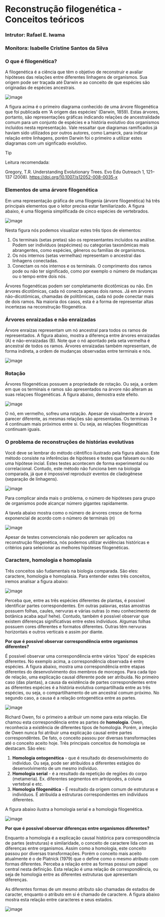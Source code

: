 # Reconstrução filogenética - Conceitos teóricos
### Intrutor: Rafael E. Iwama
### Monitora: Isabelle Cristine Santos da Silva

### O que é filogenética?

A filogenética é a ciência que têm o objetivo de reconstruir e avaliar hipóteses das relações entre diferentes linhagens de organismos. Sua origem pode ser traçada até Darwin e ao conceito de que espécies são originadas de espécies ancestrais.

![image](https://github.com/user-attachments/assets/2bbe3f13-cca8-4520-a2c8-3f335473e6b1)

A figura acima é o primeiro diagrama conhecido de uma árvore filogenética que foi publicada em 'A origem das espécies' (Darwin, 1859). Estas árvores, portanto, são representações gráficas indicando relações de ancestralidade comum para um conjunto de espécies e a história evolutivo dos organismos incluídos nesta representação. Vale ressaltar que diagramas ramificados já haviam sido utilizados por outros autores, como Lamarck, para indicar relação entre linhagens, porém Darwin foi o primeiro a utilizar estes diagramas com um signficado evolutivo.

> [!TIP]
> Leitura recomendada:
> 
> Gregory, T.R. Understanding Evolutionary Trees. Evo Edu Outreach 1, 121–137 (2008). https://doi.org/10.1007/s12052-008-0035-x

### Elementos de uma árvore filogenética


Em uma representação gráfica de uma filogenia (árvore filogenética) há três principais elementos que o leitor precisa estar familiarizado. A figura abaixo, é uma filogenia simplificada de cinco espécies de vertebrados.

![image](https://github.com/user-attachments/assets/2f9e77d2-5e9c-4525-9e95-c56790b14767)

Nesta figura nós podemos visualizar estes três tipos de elementos:
1. Os terminais (setas pretas) são os representantes incluídos na análise. Podem ser indivíduos (espécimes) ou categorias taxonômicas mais abrangentes, como espécies, gêneros ou famílias de organismos.
2. Os nós internos (setas vermelhas) representam o ancestral das linhagens conectadas.
3. Conectam os nós internos e os terminais. O comprimento dos ramos pode ou não ter significado, como por exemplo o número de mudanças ou o tempo entre dois nós.

Árvores fiogenéticas podem ser completamente dicotômicas ou não. Em árvores dicotômicas, cada nó conecta apenas dois ramos. Já em árvores não-dicotômicas, chamadas de politômicas, cada nó pode conectar mais de dois ramos. Na maioria dos casos, esta é a forma de representar altas incertezas na reconstrução filogenética.


### Árvores enraizadas e não enraizadas
Árvore enraízas representam um nó ancestral para todos os ramos de representados. A figura abaixo, mostra a diferença entre árvores enraizadas (A) e não-enraizadas (B). Note que o nó apontado pela seta vermelha é ancestral de todos os ramos. Árvores enraizadas também representam, de forma indireta, a ordem de mudanças observadas entre terminais e nós.

![image](https://github.com/user-attachments/assets/f117c5a8-930c-4f16-acb6-500fc6eb1347)


### Rotação
Árvores filogenéticas possuem a propriedade de rotação. Ou seja, a ordem em que os terminais e ramos são apresentados na árvore não alteram as suas relaçoes filogenéticas. A figura abaixo, demostra este efeito. 

![image](https://github.com/user-attachments/assets/5bf61960-1952-4560-9180-a2ea8f85ca19)

O nó, em vermelho, sofreu uma rotação. Apesar de visualmente a árvore parecer diferente, as mesmas relações são apresentadas. Os terminais 3 e 4 continuam mais próximos entre si. Ou seja, as relações filogenéticas continuam iguais.

### O problema de reconstruções de histórias evolutivas


Você deve se lembrar do método ciêntífico ilustrado pela figura abaixo. Este método consiste na inferências de hipóteses e testes que falseam ou não uma hipótese incial. Estes testes acontecem de forma experimental ou correlacional. Contudo, este método não funciona bem na biologia comparada, já que é impossível reproduzir eventos de cladogênese (separação de linhagens). 


![image](https://github.com/user-attachments/assets/cafd5186-b06e-449d-becd-dea899cbfdce)

Para complicar ainda mais o problema, o número de hipóteses para grupo de organismos pode alcançar número gigantes rapidamente.

A tavela abaixo mostra como o número de árvores cresce de forma exponencial de acordo com o número de terminais (_n_)

![image](https://github.com/user-attachments/assets/51bd8771-bcb9-406e-9ff3-91270f81805d)

Apesar de testes convencionais não poderem ser aplicados na reconstrução filogenética, nós podemos utilizar evidências históricas e critérios para selecionar as melhores hipóteses filogenéticas.

### Caractere, homologia e homoplasia
Três conceitos são fudamentais na biologia comparada. São eles: caractere, homologia e homoplasia. Para entender estes três conceitos, iremos analisar a figura abaixo:

![image](https://github.com/user-attachments/assets/494ca375-55cd-4eed-9421-8c8563170183)

Perceba que, entre as três espécies diferentes de plantas, é possivel identificar partes correspondentes. Em outras palavras, estas amostras possuem folhas, caules, nervuras e várias outras (o meu conhecimento de botânica acaba aqui! hehe). Contudo, também é possível observar que existem diferenças significativas entre estes indivíduos. Algumas folhas possuem cores diferentes e formatos diferentes. Outras têm nervuras horizontais e outros verticais e assim por diante. 

**Por que é possível observar correspondência entre organismos diferentes?**

É possível observar uma correspondência entre vários 'tipos' de espécies diferentes. No exemplo acima, a correspondência observada é entre espécies. A figura abaixo, mostra uma correspondência entre etapas diferentes do desenvolvimento dos membros de morcegos. Para cada tipo de relação, uma explicação causal diferente pode ser atribuída. No primeiro caso (das plantas), a causa da existência de partes correspondentes entre as diferentes espécies é a história evolutiva compartilhada entre as três espécies, ou seja, o compartilhamento de um ancestral comum próximo. No segundo caso, a causa é a relação ontogenética entre as partes.

![image](https://github.com/user-attachments/assets/ce2f8700-3ad5-4af7-87e6-dfa308201e26)

Richard Owen, foi o primeiro a atribuir um nome para esta relação. Ele chamou esta correspondência entre as partes de **homologia**. Owen, reconhecia a existência de diferentes tipos de homologia. Porém, a inteção de Owen nunca foi atribuir uma explicação causal entre partes correspondêntes. De fato, o conceito passou por diversas transformações até o conceito aceito hoje. Três principais conceitos de homologia se destacam. São eles:
1. **Homologia ontogenética** - que é resultado do desenvolvimento do indivíduo. Ou seja, pode ser atribuídos a diferentes estágios do desenvolvimento de um mesmo indivíduo.
2. **Homologia serial** - é a resultado da repetição de regiões do corpo (metameria). Ex. diferentes segmentos em artrópodes, a coluna vertebral e etc.
3. **Homologia filogenética** - É resultado da origem comum de estruturas e indivíduos. É atribuída a estruturas correspondentes em indivíduos diferentes.

A figura abaixo ilustra a homologia serial e a homologia filogenética.

![image](https://github.com/user-attachments/assets/78d6badd-93dd-49c7-8ee8-ec661b8cfe49)

**Por que é possível observar diferenças entre organismos diferentes?**

Enquanto a homologia é a explicação causal histórica para correspondência de partes (estruturas) e similaridade, o conceito de caractere lida com as diferenças entre organismos. Assim como a homologia, este conceito passou por diversas transformações. Porém o conceito mais aceito atualmente é o de Platnick (1979) que o define como o mesmo atributo com formas diferentes. Perceba a relação entre as formas possui um papel central nesta definição. Esta relação é uma relação de correspondência, ou seja de homologia entre as diferentes estruturas que apresentam diferenças.

As diferentes formas de um mesmo atributo são chamadas de estados de caracter, enquanto o atributo em si é chamado de caractere. A figura abaixo mostra esta relação entre caracteres e seus estados.

![image](https://github.com/user-attachments/assets/1bbe0ffc-b79f-478b-b21e-c44668fe9970)



